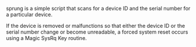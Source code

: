 sprung is a simple script that scans for a device ID and the serial number for a particular device.

If the device is removed or malfunctions so that either the device ID or the serial number change or become unreadable, a forced system reset occurs using a Magic SysRq Key routine.